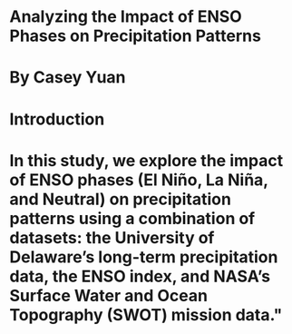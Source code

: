 # Analyzing the Impact of ENSO Phases on Precipitation Patterns
# By Casey Yuan
# Introduction
# In this study, we explore the impact of ENSO phases (El Niño, La Niña, and Neutral) on precipitation patterns using a combination of datasets: the University of Delaware’s long-term precipitation data, the ENSO index, and NASA’s Surface Water and Ocean Topography (SWOT) mission data."
